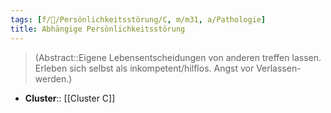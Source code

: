```yaml
---
tags: [f/💭/Persönlichkeitsstörung/C, m/m31, a/Pathologie]
title: Abhängige Persönlichkeitsstörung
---
```

> (Abstract::Eigene Lebensentscheidungen von anderen treffen lassen. Erleben sich selbst als inkompetent/hilflos. Angst vor Verlassen-werden.)
- **Cluster**:: [[Cluster C]]